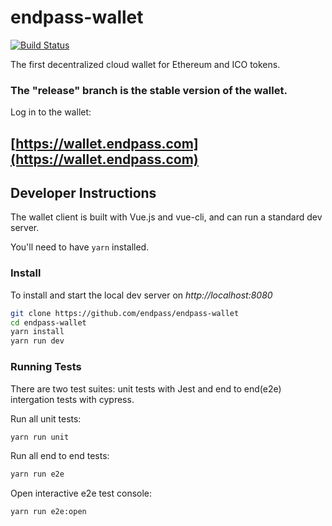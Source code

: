 # endpass-wallet

[![Build Status](https://travis-ci.org/endpass/endpass-wallet.svg?branch=master)](https://travis-ci.org/endpass/endpass-wallet)

The first decentralized cloud wallet for Ethereum and ICO tokens.

### The "release" branch is the stable version of the wallet.
Log in to the wallet:

## [https://wallet.endpass.com](https://wallet.endpass.com)

## Developer Instructions

The wallet client is built with Vue.js and vue-cli, and can run a standard dev server.

You'll need to have `yarn` installed.

### Install

To install and start the local dev server on *http://localhost:8080*

```sh
git clone https://github.com/endpass/endpass-wallet
cd endpass-wallet
yarn install
yarn run dev
```

### Running Tests

There are two test suites: unit tests with Jest and end to end(e2e) intergation tests with cypress.

Run all unit tests:
```sh
yarn run unit
```

Run all end to end tests:
```sh
yarn run e2e
```

Open interactive e2e test console:
```sh
yarn run e2e:open
```
